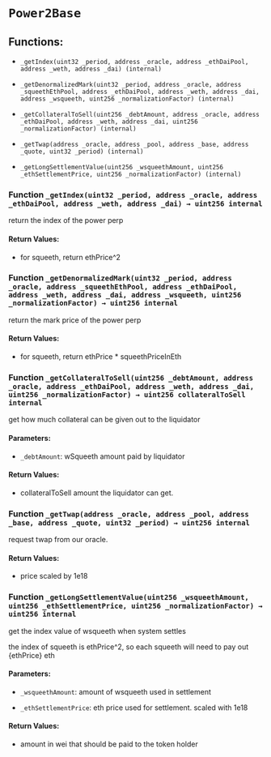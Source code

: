 # `Power2Base`

## Functions:

- `_getIndex(uint32 _period, address _oracle, address _ethDaiPool, address _weth, address _dai) (internal)`

- `_getDenormalizedMark(uint32 _period, address _oracle, address _squeethEthPool, address _ethDaiPool, address _weth, address _dai, address _wsqueeth, uint256 _normalizationFactor) (internal)`

- `_getCollateralToSell(uint256 _debtAmount, address _oracle, address _ethDaiPool, address _weth, address _dai, uint256 _normalizationFactor) (internal)`

- `_getTwap(address _oracle, address _pool, address _base, address _quote, uint32 _period) (internal)`

- `_getLongSettlementValue(uint256 _wsqueethAmount, uint256 _ethSettlementPrice, uint256 _normalizationFactor) (internal)`

### Function `_getIndex(uint32 _period, address _oracle, address _ethDaiPool, address _weth, address _dai) → uint256 internal`

return the index of the power perp

#### Return Values:

- for squeeth, return ethPrice^2

### Function `_getDenormalizedMark(uint32 _period, address _oracle, address _squeethEthPool, address _ethDaiPool, address _weth, address _dai, address _wsqueeth, uint256 _normalizationFactor) → uint256 internal`

return the mark price of the power perp

#### Return Values:

- for squeeth, return ethPrice * squeethPriceInEth

### Function `_getCollateralToSell(uint256 _debtAmount, address _oracle, address _ethDaiPool, address _weth, address _dai, uint256 _normalizationFactor) → uint256 collateralToSell internal`

get how much collateral can be given out to the liquidator

#### Parameters:

- `_debtAmount`: wSqueeth amount paid by liquidator

#### Return Values:

- collateralToSell amount the liquidator can get.

### Function `_getTwap(address _oracle, address _pool, address _base, address _quote, uint32 _period) → uint256 internal`

request twap from our oracle.

#### Return Values:

- price scaled by 1e18

### Function `_getLongSettlementValue(uint256 _wsqueethAmount, uint256 _ethSettlementPrice, uint256 _normalizationFactor) → uint256 internal`

get the index value of wsqueeth when system settles

the index of squeeth is ethPrice^2, so each squeeth will need to pay out {ethPrice} eth

#### Parameters:

- `_wsqueethAmount`: amount of wsqueeth used in settlement

- `_ethSettlementPrice`: eth price used for settlement. scaled with 1e18

#### Return Values:

- amount in wei that should be paid to the token holder
